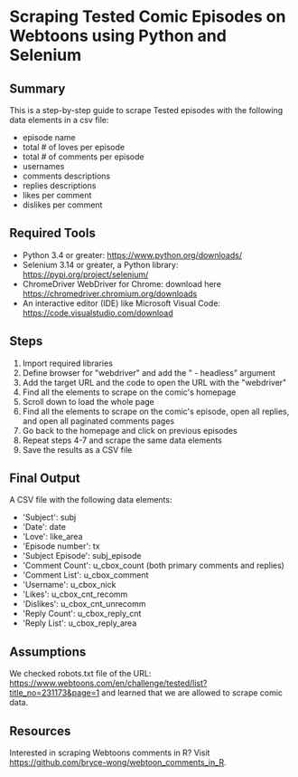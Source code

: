 # Scraping Tested Comic Episodes on Webtoons using Python and Selenium

## Summary
This is a step-by-step guide to scrape Tested episodes with the following data elements in a csv file:
* episode name
* total # of loves per episode
* total # of comments per episode
* usernames
* comments descriptions
* replies descriptions
* likes per comment
* dislikes per comment

## Required Tools
* Python 3.4 or greater: https://www.python.org/downloads/
* Selenium 3.14 or greater, a Python library: https://pypi.org/project/selenium/
* ChromeDriver WebDriver for Chrome: download here https://chromedriver.chromium.org/downloads
* An interactive editor (IDE) like Microsoft Visual Code: https://code.visualstudio.com/download

## Steps
1. Import required libraries
2. Define browser for "webdriver" and add the " - headless" argument
3. Add the target URL and the code to open the URL with the "webdriver"
4. Find all the elements to scrape on the comic's homepage
5. Scroll down to load the whole page
6. Find all the elements to scrape on the comic's episode, open all replies, and open all paginated comments pages
7. Go back to the homepage and click on previous episodes
8. Repeat steps 4-7 and scrape the same data elements
9. Save the results as a CSV file

## Final Output
A CSV file with the following data elements:
* 'Subject': subj
* 'Date': date
* 'Love': like_area
* 'Episode number': tx
* 'Subject Episode': subj_episode
* 'Comment Count': u_cbox_count (both primary comments and replies)
* 'Comment List': u_cbox_comment
* 'Username': u_cbox_nick
* 'Likes': u_cbox_cnt_recomm
* 'Dislikes': u_cbox_cnt_unrecomm
* 'Reply Count': u_cbox_reply_cnt
* 'Reply List': u_cbox_reply_area

## Assumptions
We checked robots.txt file of the URL: https://www.webtoons.com/en/challenge/tested/list?title_no=231173&page=1 and learned that we are allowed to scrape comic data.

## Resources
Interested in scraping Webtoons comments in R? Visit https://github.com/bryce-wong/webtoon_comments_in_R.
